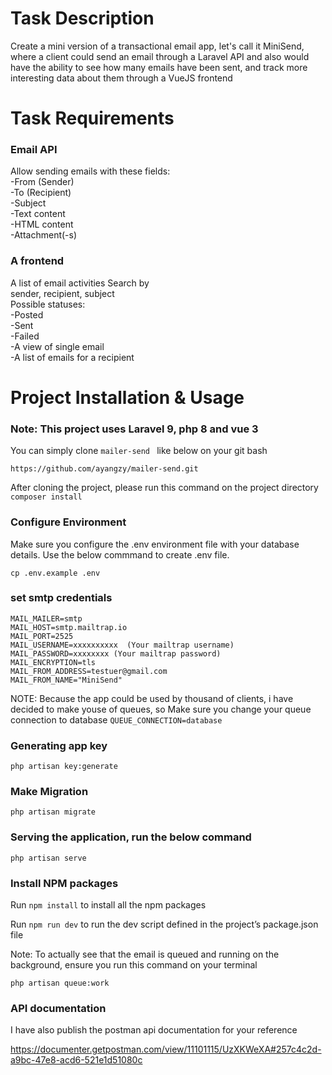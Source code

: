 # Task Description
Create a mini version of a transactional email app, let's call it MiniSend, where a client could send an email through a Laravel API and also would have the ability to see how many emails have been sent, and track more interesting data about them through a VueJS frontend

# Task Requirements
### Email API <br>
Allow sending emails with these fields: <br>
-From (Sender) <br>
-To (Recipient) <br>
-Subject <br>
-Text content <br>
-HTML content <br>
-Attachment(-s) <br>

### A frontend
A list of email activities
Search by  <br>
sender, recipient, subject  <br>
Possible statuses:<br>
-Posted <br>
-Sent <br>
-Failed <br>
-A view of single email <br>
-A list of emails for a recipient <br>


# Project Installation & Usage

### Note: This project uses Laravel 9, php 8 and vue 3 <br>

You can simply clone ``mailer-send
`` like below on your git bash <br>

``
https://github.com/ayangzy/mailer-send.git
``

After cloning the project, please run this command on the project directory <br>
``
composer install
``
<br>


### Configure Environment
Make sure you configure the .env environment file with your database details. Use the below commmand to create .env file.

``
cp .env.example .env
``
### set smtp credentials
```
MAIL_MAILER=smtp 
MAIL_HOST=smtp.mailtrap.io 
MAIL_PORT=2525 
MAIL_USERNAME=xxxxxxxxxx  (Your mailtrap username)
MAIL_PASSWORD=xxxxxxxx (Your mailtrap password)
MAIL_ENCRYPTION=tls 
MAIL_FROM_ADDRESS=testuer@gmail.com 
MAIL_FROM_NAME="MiniSend"
```

NOTE: Because the app could be used by thousand of clients, i have decided to make youse of queues, so Make sure you change your queue connection to database
``
QUEUE_CONNECTION=database
``
### Generating app key
``
php artisan key:generate
``

### Make Migration
``
php artisan migrate
``

### Serving the application, run the below command
``
php artisan serve
``
### Install NPM packages
Run
``
npm install
``
to install all the npm packages

Run
``
npm run dev
``
to run the dev script defined in the project’s package.json file

Note: To actually see that the email is queued and running on the background, ensure you run this command on your terminal

``
php artisan queue:work
``

### API documentation
I have also publish the postman api documentation for your reference

https://documenter.getpostman.com/view/11101115/UzXKWeXA#257c4c2d-a9bc-47e8-acd6-521e1d51080c
